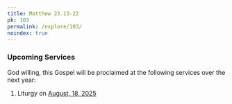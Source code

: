 ```yaml
---
title: Matthew 23.13-22
pk: 103
permalink: /explore/103/
noindex: true
---
```


### Upcoming Services

God willing, this Gospel will be proclaimed at the following services over the next year:


1. Liturgy on [August, 18, 2025](https://orthocal.info/readings/gregorian/2025/08/18/)
